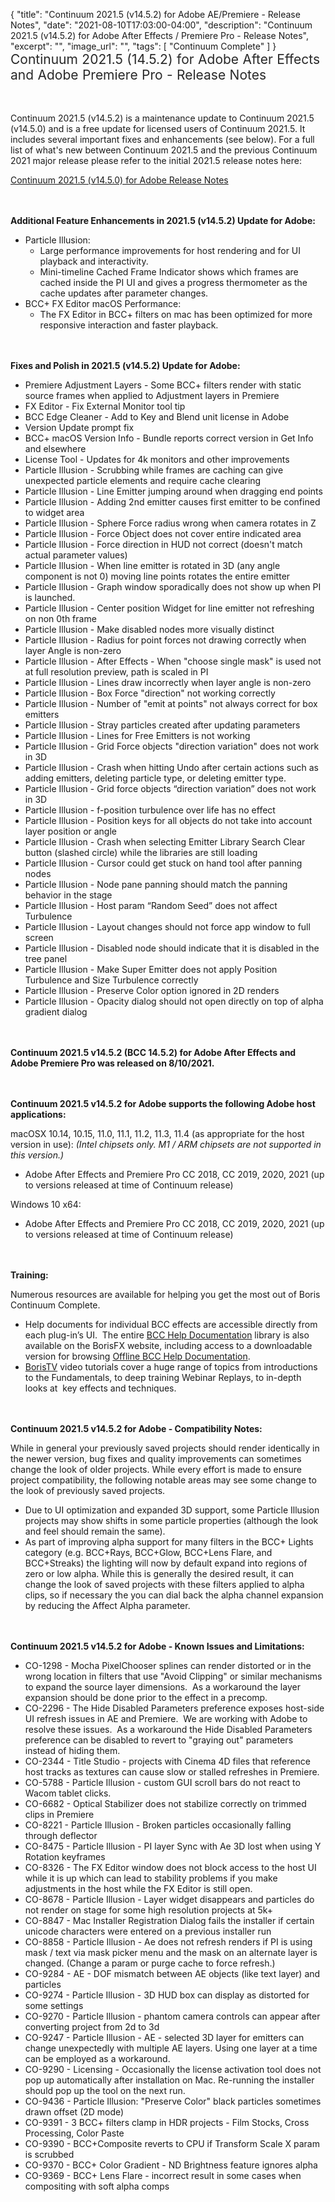 {
  "title": "Continuum 2021.5 (v14.5.2) for Adobe AE/Premiere - Release Notes",
  "date": "2021-08-10T17:03:00-04:00",
  "description": "Continuum 2021.5 (v14.5.2) for Adobe After Effects / Premiere Pro - Release Notes",
  "excerpt": "",
  "image_url": "",
  "tags": [
    "Continuum Complete"
  ]
}
<span style="color: rgb(40, 40, 40); font-size: 1.5em; word-spacing: 0.5px;">Continuum 2021.5 (14.5.2) for Adobe After Effects and Adobe Premiere Pro - Release Notes</span>

<span style="font-size: 1rem;"> </span>

Continuum 2021.5 (v14.5.2) is a maintenance update to Continuum 2021.5 (v14.5.0) and is a free update for licensed users of Continuum 2021.5.  It includes several important fixes and enhancements (see below).  For a full list of what's new between Continuum 2021.5 and the previous Continuum 2021 major release please refer to the initial 2021.5 release notes here:

[Continuum 2021.5 (v14.5.0) for Adobe Release Notes](/release-notes/continuum-2021.5-v14.5.0-for-adobe-ae-premiere-release-notes/)

<span style="font-size: 1rem;"> </span>

**Additional Feature Enhancements in 2021.5 (v14.5.2) Update for Adobe:**

* Particle Illusion:
  * Large performance improvements for host rendering and for UI playback and interactivity.
  * Mini-timeline Cached Frame Indicator shows which frames are cached inside the PI UI and gives a progress thermometer as the cache updates after parameter changes.
* BCC+ FX Editor macOS Performance:
  * The FX Editor in BCC+ filters on mac has been optimized for more responsive interaction and faster playback.

<span style="font-size: 1rem;"> </span>

**Fixes and Polish in 2021.5 (v14.5.2) Update for Adobe:**

* Premiere Adjustment Layers - Some BCC+ filters render with static source frames when applied to Adjustment layers in Premiere
* FX Editor - Fix External Monitor tool tip
* BCC Edge Cleaner - Add to Key and Blend unit license in Adobe
* Version Update prompt fix
* BCC+ macOS Version Info - Bundle reports correct version in Get Info and elsewhere
* License Tool - Updates for 4k monitors and other improvements
* Particle Illusion - Scrubbing while frames are caching can give unexpected particle elements and require cache clearing
* Particle Illusion - Line Emitter jumping around when dragging end points
* Particle Illusion - Adding 2nd emitter causes first emitter to be confined to widget area
* Particle Illusion - Sphere Force radius wrong when camera rotates in Z
* Particle Illusion - Force Object does not cover entire indicated area
* Particle Illusion - Force direction in HUD not correct (doesn't match actual parameter values)
* Particle Illusion - When line emitter is rotated in 3D (any angle component is not 0) moving line points rotates the entire emitter
* Particle Illusion - Graph window sporadically does not show up when PI is launched.
* Particle Illusion - Center position Widget for line emitter not refreshing on non 0th frame
* Particle Illusion - Make disabled nodes more visually distinct
* Particle Illusion - Radius for point forces not drawing correctly when layer Angle is non-zero
* Particle Illusion - After Effects - When "choose single mask" is used not at full resolution preview, path is scaled in PI
* Particle Illusion - Lines draw incorrectly when layer angle is non-zero
* Particle Illusion - Box Force "direction" not working correctly
* Particle Illusion - Number of "emit at points" not always correct for box emitters
* Particle Illusion - Stray particles created after updating parameters
* Particle Illusion - Lines for Free Emitters is not working
* Particle Illusion - Grid Force objects "direction variation" does not work in 3D
* Particle Illusion - Crash when hitting Undo after certain actions such as adding emitters, deleting particle type, or deleting emitter type.
* Particle Illusion - Grid force objects “direction variation” does not work in 3D
* Particle Illusion - f-position turbulence over life has no effect
* Particle Illusion - Position keys for all objects do not take into account layer position or angle
* Particle Illusion - Crash when selecting Emitter Library Search Clear button (slashed circle) while the libraries are still loading
* Particle Illusion - Cursor could get stuck on hand tool after panning nodes
* Particle Illusion - Node pane panning should match the panning behavior in the stage
* Particle Illusion - Host param “Random Seed” does not affect Turbulence
* Particle Illusion - Layout changes should not force app window to full screen
* Particle Illusion - Disabled node should indicate that it is disabled in the tree panel
* Particle Illusion - Make Super Emitter does not apply Position Turbulence and Size Turbulence correctly
* Particle Illusion - Preserve Color option ignored in 2D renders
* Particle Illusion - Opacity dialog should not open directly on top of alpha gradient dialog

<span style="font-size: 1rem;"> </span>

**Continuum 2021.5 v14.5.2 (BCC 14.5.2) for Adobe After Effects and Adobe Premiere Pro was released on 8/10/2021.**

<span style="font-size: 1rem;"> </span>

**Continuum 2021.5 v14.5.2 for Adobe supports the following Adobe host applications:**

macOSX 10.14, 10.15, 11.0, 11.1, 11.2, 11.3, 11.4 (as appropriate for the host version in use):  _(Intel chipsets only.  M1 / ARM chipsets are not supported in this version.)_

* Adobe After Effects and Premiere Pro CC 2018, CC 2019, 2020, 2021 (up to versions released at time of Continuum release)

Windows 10 x64:

* Adobe After Effects and Premiere Pro CC 2018, CC 2019, 2020, 2021 (up to versions released at time of Continuum release)

<span style="font-size: 1rem;"> </span>

**Training:**

Numerous resources are available for helping you get the most out of Boris Continuum Complete.

* Help documents for individual BCC effects are accessible directly from each plug-in’s UI.  The entire [BCC Help Documentation](/documentation/continuum/bcc-user-guide/ "BCC Help Documentation") library is also available on the BorisFX website, including access to a downloadable version for browsing [Offline BCC Help Documentation](https://cdn.borisfx.com/borisfx/store/BCC2019Documentation.zip "Offline Downloadable BCC Help Documentation").
* [BorisTV](/videos/) video tutorials cover a huge range of topics from introductions to the Fundamentals, to deep training Webinar Replays, to in-depth looks at  key effects and techniques.

<span style="font-size: 1rem;"> </span>

**Continuum 2021.5 v14.5.2 for Adobe - Compatibility Notes:**

While in general your previously saved projects should render identically in the newer version, bug fixes and quality improvements can sometimes change the look of older projects. While every effort is made to ensure project compatibility, the following notable areas may see some change to the look of previously saved projects.

* Due to UI optimization and expanded 3D support, some Particle Illusion projects may show shifts in some particle properties (although the look and feel should remain the same).
* As part of improving alpha support for many filters in the BCC+ Lights category (e.g. BCC+Rays, BCC+Glow, BCC+Lens Flare, and BCC+Streaks) the lighting will now by default expand into regions of zero or low alpha.  While this is generally the desired result, it can change the look of saved projects with these filters applied to alpha clips, so if necessary the you can dial back the alpha channel expansion by reducing the Affect Alpha parameter.

<span style="font-size: 1rem;"> </span>

**Continuum 2021.5 v14.5.2 for Adobe - Known Issues and Limitations:**

* CO-1298 - Mocha PixelChooser splines can render distorted or in the wrong location in filters that use "Avoid Clipping" or similar mechanisms to expand the source layer dimensions.  As a workaround the layer expansion should be done prior to the effect in a precomp.
* CO-2296 - The Hide Disabled Parameters preference exposes host-side UI refresh issues in AE and Premiere.  We are working with Adobe to resolve these issues.  As a workaround the Hide Disabled Parameters preference can be disabled to revert to "graying out" parameters instead of hiding them.
* CO-2344 - Title Studio - projects with Cinema 4D files that reference host tracks as textures can cause slow or stalled refreshes in Premiere.
* CO-5788 - Particle Illusion - custom GUI scroll bars do not react to Wacom tablet clicks.
* CO-6682 - Optical Stabilizer does not stabilize correctly on trimmed clips in Premiere
* CO-8221 - Particle Illusion - Broken particles occasionally falling through deflector
* CO-8475 - Particle Illusion - PI layer Sync with Ae 3D lost when using Y Rotation keyframes
* CO-8326 - The FX Editor window does not block access to the host UI while it is up which can lead to stability problems if you make adjustments in the host while the FX Editor is still open.
* CO-8678 - Particle Illusion - Layer widget disappears and particles do not render on stage for some high resolution projects at 5k+
* CO-8847 - Mac Installer Registration Dialog fails the installer if certain unicode characters were entered on a previous installer run
* CO-8858 - Particle Illusion - Ae does not refresh renders if PI is using mask / text via mask picker menu and the mask on an alternate layer is changed. (Change a param or purge cache to force refresh.)
* CO-9284 - AE - DOF mismatch between AE objects (like text layer) and particles
* CO-9274 - Particle Illusion - 3D HUD box can display as distorted for some settings
* CO-9270 - Particle Illusion - phantom camera controls can appear after converting project from 2d to 3d
* CO-9247 - Particle Illusion - AE - selected 3D layer for emitters can change unexpectedly with multiple AE layers.  Using one layer at a time can be employed as a workaround.
* CO-9290 - Licensing - Occasionally the license activation tool does not pop up automatically after installation on Mac.  Re-running the installer should pop up the tool on the next run.
* CO-9436 - Particle Illusion: "Preserve Color" black particles sometimes drawn offset (2D mode)
* CO-9391 - 3 BCC+ filters clamp in HDR projects - Film Stocks, Cross Processing, Color Paste
* CO-9390 - BCC+Composite reverts to CPU if Transform Scale X param is scrubbed
* CO-9370 - BCC+ Color Gradient - ND Brightness feature ignores alpha
* CO-9369 - BCC+ Lens Flare - incorrect result in some cases when compositing with soft alpha comps

<div id="ext-gen9245"> </div>